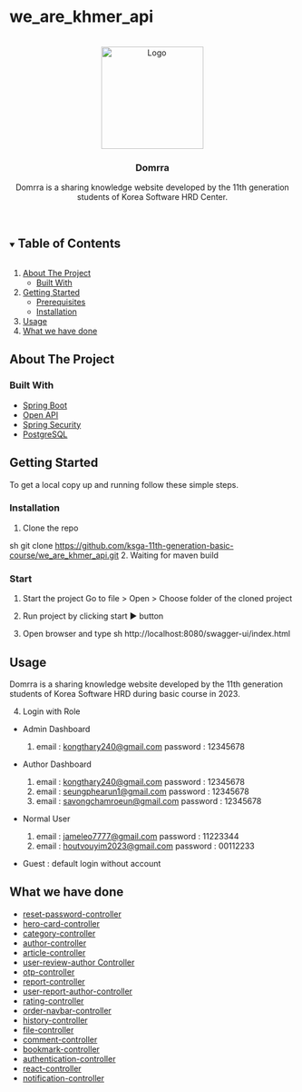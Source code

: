 # we_are_khmer_api
<!-- PROJECT LOGO -->
<br />
<div align="center">
  <img src="https://i.pinimg.com/564x/ac/d1/58/acd1583c24771218945a240816a3ad1a.jpg" alt="Logo" width="180" height="180">

  <h3 align="center">Domrra</h3>

  <p align="center">
   Domrra is a sharing knowledge website developed by the 11th generation students of Korea Software HRD Center.
    <br />
    <br />
    <!-- <a href="http://110.74.194.124:5605/swagger-ui/swagger-ui/index.html?configUrl=/v3/api-docs/swagger-config&configUrl=/v3/api-docs/swagger-config#/">View Demo</a> -->
  </p>
</div>



<!-- TABLE OF CONTENTS -->
<details open="open">
  <summary><h2 style="display: inline-block">Table of Contents</h2></summary>
  <ol>
    <li>
      <a href="#about-the-project">About The Project</a>
      <ul>
        <li><a href="#built-with">Built With</a></li>
      </ul>
    </li>
    <li>
      <a href="#getting-started">Getting Started</a>
      <ul>
        <li><a href="#prerequisites">Prerequisites</a></li>
        <li><a href="#installation">Installation</a></li>
      </ul>
    </li>
    <li><a href="#usage">Usage</a></li>
    <li><a href="#what-we-have-done">What we have done</a></li>
  </ol>
</details>



## About The Project
### Built With

* [Spring Boot](https://spring.io/projects/spring-boot)
* [Open API](https://springdoc.org/)
* [Spring Security](https://spring.io/projects/spring-security)
* [PostgreSQL](https://www.postgresql.org/)


<!-- GETTING STARTED -->
## Getting Started

To get a local copy up and running follow these simple steps.



### Installation

1. Clone the repo
   
sh
   git clone https://github.com/ksga-11th-generation-basic-course/we_are_khmer_api.git
2. Waiting for maven build
### Start

1. Start the project
   Go to file > Open > Choose folder of the cloned project 
2. Run project by clicking start ▶️ button
3. Open browser and type
sh
   http://localhost:8080/swagger-ui/index.html

     <!-- USAGE EXAMPLES -->
## Usage

Domrra is a sharing knowledge website developed by the 11th generation students of Korea Software HRD during basic course in 2023.

<!-- _For more examples, please refer to the [Demo](http://110.74.194.124:5605/swagger-ui/swagger-ui/index.html?configUrl=/v3/api-docs/swagger-config&configUrl=/v3/api-docs/swagger-config#/)_ -->

4. Login with Role

- Admin Dashboard
   1. email : kongthary240@gmail.com
      password : 12345678

- Author Dashboard
   1. email : kongthary240@gmail.com
      password : 12345678
   2. email : seungphearun1@gmail.com
      password : 12345678
   3. email : savongchamroeun@gmail.com
      password : 12345678

- Normal User
   1. email : jameleo7777@gmail.com
      password : 11223344  
   2. email : houtvouyim2023@gmail.com
      password : 00112233

- Guest : default
      login without account

<!-- ACKNOWLEDGEMENTS -->
## What we have done

* [reset-password-controller](http://localhost:8080/swagger-ui/index.html#/reset-password-controller)
* [hero-card-controller](http://localhost:8080/swagger-ui/index.html#/hero-card-controller)
* [category-controller](http://localhost:8080/swagger-ui/index.html#/category-controller)
* [author-controller](http://localhost:8080/swagger-ui/index.html#/author-controller)
* [article-controller](http://localhost:8080/swagger-ui/index.html#/article-controller)
* [user-review-author Controller](http://localhost:8080/swagger-ui/index.html#/user-review-author-controller)
* [otp-controller](http://localhost:8080/swagger-ui/index.html#/otp-controller)
* [report-controller](http://localhost:8080/swagger-ui/index.html#/report-controller)
* [user-report-author-controller](http://localhost:8080/swagger-ui/index.html#/user-report-author-controller)
* [rating-controller](http://localhost:8080/swagger-ui/index.html#/rating-controller)
* [order-navbar-controller](http://localhost:8080/swagger-ui/index.html#/order-navbar-controller)
* [history-controller](http://localhost:8080/swagger-ui/index.html#/history-controller)
* [file-controller](http://localhost:8080/swagger-ui/index.html#/file-controller)
* [comment-controller](http://localhost:8080/swagger-ui/index.html#/comment-controller)
* [bookmark-controller](http://localhost:8080/swagger-ui/index.html#/bookmark-controller)
* [authentication-controller](http://localhost:8080/swagger-ui/index.html#/authentication-controller)
* [react-controller](http://localhost:8080/swagger-ui/index.html#/react-controller)
* [notification-controller](http://localhost:8080/swagger-ui/index.html#/notification-controller)

